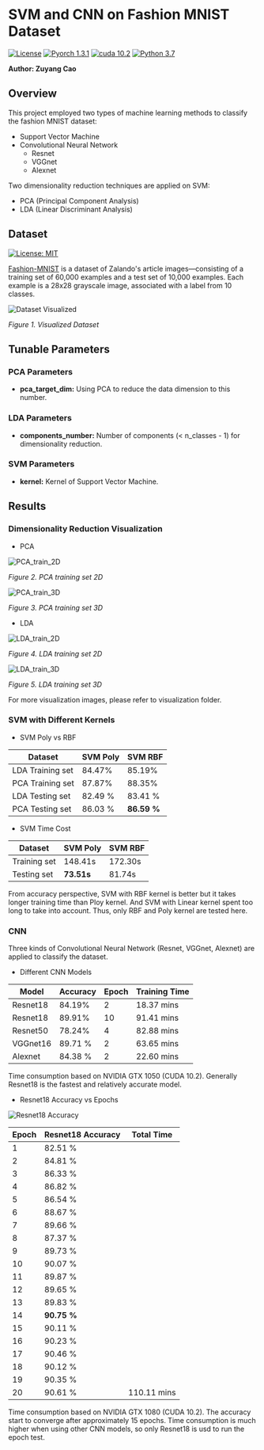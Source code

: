 # SVM and CNN on Fashion MNIST Dataset
[![License](https://img.shields.io/github/license/nuclearczy/Gaussian-Bayes_and_KNN_on_Fashion_MNIST_Dataset)](https://github.com/nuclearczy/Gaussian-Bayes_and_KNN_on_Fashion_MNIST_Dataset/blob/master/LICENSE)
[![Pyorch 1.3.1](https://img.shields.io/badge/pytorch-1.3.1-blue)](https://pytorch.org/)
[![cuda 10.2](https://img.shields.io/badge/CUDA-10.2-blue)](https://developer.nvidia.com/cuda-toolkit)
[![Python 3.7](https://img.shields.io/badge/python-3.7-blue.svg)](https://www.python.org/downloads/release/python-370/)

**Author: Zuyang Cao**

## Overview
This project employed two types of machine learning methods to classify the fashion MNIST dataset:

- Support Vector Machine
- Convolutional Neural Network
  - Resnet
  - VGGnet
  - Alexnet

Two dimensionality reduction techniques are applied on SVM: 
 
- PCA (Principal Component Analysis)
- LDA (Linear Discriminant Analysis)

## Dataset
[![License: MIT](https://img.shields.io/badge/License-MIT-yellow.svg)](https://opensource.org/licenses/MIT)

[Fashion-MNIST](https://github.com/zalandoresearch/fashion-mnist) is a dataset of Zalando's article images—consisting of a training set of 60,000 examples and a test set of 10,000 examples. Each example is a 28x28 grayscale image, associated with a label from 10 classes.

![Dataset Visualized](visualization/fashion-mnist-sprite.png "Dataset Visualized")

*Figure 1. Visualized Dataset*

## Tunable Parameters

### PCA Parameters
- **pca_target_dim:** Using PCA to reduce the data dimension to this number.

### LDA Parameters
- **components_number:** Number of components (< n_classes - 1) for dimensionality reduction.

### SVM Parameters
- **kernel:** Kernel of Support Vector Machine.

## Results

###  Dimensionality Reduction Visualization

- PCA

![PCA_train_2D](visualization/PCA_train_2D.png)

*Figure 2. PCA training set 2D*

![PCA_train_3D](visualization/PCA_train_3D.png)

*Figure 3. PCA training set 3D*

- LDA

![LDA_train_2D](visualization/LDA_train_2D.png)

*Figure 4. LDA training set 2D*

![LDA_train_3D](visualization/LDA_train_3D.png)

*Figure 5. LDA training set 3D*

For more visualization images, please refer to visualization folder.

### SVM with Different Kernels

- SVM Poly vs RBF

Dataset | SVM Poly | SVM RBF
-------- | -------------- | ------------ 
LDA Training set | 84.47% | 85.19%
PCA Training set | 87.87% | 88.35%
LDA Testing set | 82.49 % | 83.41 %
PCA Testing set | 86.03 % | **86.59 %**

- SVM Time Cost

Dataset | SVM Poly | SVM RBF
-------- | -------------- | ------------ 
Training set | 148.41s | 172.30s
Testing set | **73.51s** | 81.74s

From accuracy perspective, SVM with RBF kernel is better but it takes longer training time than Ploy kernel.
And SVM with Linear kernel spent too long to take into account. Thus, only RBF and Poly kernel are tested here.

### CNN
Three kinds of Convolutional Neural Network (Resnet, VGGnet, Alexnet) are applied to classify the dataset.

- Different CNN Models

Model | Accuracy | Epoch | Training Time
----- | -------- | ----- | -------------
Resnet18 | 84.19% | 2 | 18.37 mins
Resnet18 | 89.91% | 10 | 91.41 mins
Resnet50 | 78.24% | 4 | 82.88 mins
VGGnet16 | 89.71 % | 2 | 63.65 mins
Alexnet | 84.38 % | 2 | 22.60 mins

Time consumption based on NVIDIA GTX 1050 (CUDA 10.2). Generally Resnet18 is the fastest and relatively accurate model.

- Resnet18 Accuracy vs Epochs

![Resnet18 Accuracy](visualization/Resnet18vsEpoch.png)

Epoch | Resnet18 Accuracy | Total Time
-------- | -------------- | ----------
1 | 82.51 % 
2 | 84.81 % 
3 | 86.33 % 
4 | 86.82 % 
5 | 86.54 % 
6 | 88.67 % 
7 | 89.66 % 
8 | 87.37 % 
9 | 89.73 % 
10 | 90.07 % 
11 | 89.87 % 
12 | 89.65 % 
13 | 89.83 % 
14 | **90.75 %** 
15 | 90.11 % 
16 | 90.23 % 
17 | 90.46 % 
18 | 90.12 % 
19 | 90.35 % 
20 | 90.61 % | 110.11 mins

Time consumption based on NVIDIA GTX 1080 (CUDA 10.2). The accuracy start to converge after approximately 15 epochs.
Time consumption is much higher when using other CNN models, so only Resnet18 is usd to run the epoch 
test.
